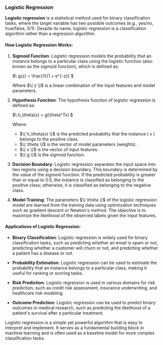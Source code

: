 ### Logistic Regression

**Logistic regression** is a statistical method used for binary classification tasks, where the target variable has two possible outcomes (e.g., yes/no, true/false, 0/1). Despite its name, logistic regression is a classification algorithm rather than a regression algorithm.

#### How Logistic Regression Works:

1. **Sigmoid Function**:
   Logistic regression models the probability that an instance belongs to a particular class using the logistic function (also known as the sigmoid function), which is defined as:

   $\ g(z) = \frac{1}{1 + e^{-z}} \$

   Where $\( z \)$ is a linear combination of the input features and model parameters.

2. **Hypothesis Function**:
   The hypothesis function of logistic regression is defined as:

   $\ h_\theta(x) = g(\theta^Tx) \$

   Where:
   - $\( h_\theta(x) \)$ is the predicted probability that the instance \( x \) belongs to the positive class.
   - $\( \theta \)$ is the vector of model parameters (weights).
   - $\( x \)$ is the vector of input features.
   - $\( g \)$ is the sigmoid function.

3. **Decision Boundary**:
   Logistic regression separates the input space into two regions using a decision boundary. This boundary is determined by the value of the sigmoid function. If the predicted probability is greater than or equal to 0.5, the instance is classified as belonging to the positive class; otherwise, it is classified as belonging to the negative class.

4. **Model Training**:
   The parameters $\( \theta \)$ of the logistic regression model are learned from the training data using optimization techniques such as gradient descent or Newton's method. The objective is to maximize the likelihood of the observed labels given the input features.

#### Applications of Logistic Regression:

- **Binary Classification**: Logistic regression is widely used for binary classification tasks, such as predicting whether an email is spam or not, predicting whether a customer will churn or not, and predicting whether a patient has a disease or not.
  
- **Probability Estimation**: Logistic regression can be used to estimate the probability that an instance belongs to a particular class, making it useful for ranking or scoring tasks.

- **Risk Prediction**: Logistic regression is used in various domains for risk prediction, such as credit risk assessment, insurance underwriting, and healthcare risk modeling.

- **Outcome Prediction**: Logistic regression can be used to predict binary outcomes in medical research, such as predicting the likelihood of a patient's survival after a particular treatment.

Logistic regression is a simple yet powerful algorithm that is easy to interpret and implement. It serves as a fundamental building block in machine learning and is often used as a baseline model for more complex classification tasks.
